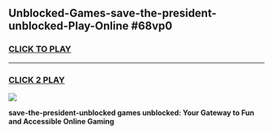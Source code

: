 
## Unblocked-Games-save-the-president-unblocked-Play-Online #68vp0
<h3>
<a href="https://news.freeplayer.one?title=save-the-president-unblocked&ref=3">CLICK TO PLAY</a></h3>
<hr>

<h3>
<a href="https://news.freeplayer.one?title=save-the-president-unblocked&ref=3">CLICK 2 PLAY</a>
  
</h3>

<a href="https://news.freeplayer.one?title=save-the-president-unblocked&ref=3"><img src="https://clearcache.store/games.png"></a>


**save-the-president-unblocked games unblocked: Your Gateway to Fun and Accessible Online Gaming**

